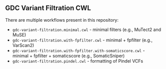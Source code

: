 GDC Variant Filtration CWL
---

There are multiple workflows present in this repository:

* `gdc-variant-filtration.minimal.cwl` - minimal filters (e.g., MuTect2 and MuSE)
* `gdc-variant-filtration.with-fpfilter.cwl` - minimal + fpfilter (e.g., VarScan2)
* `gdc-variant-filtration.with-fpfilter.with-somaticscore.cwl` - minimal + fpfilter + somaticscore (e.g., SomaticSniper)
* `gdc-variant-filtration.pindel.cwl` - formatting of Pindel VCFs
